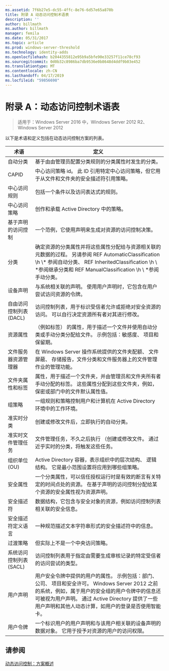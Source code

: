 ```yaml
---
ms.assetid: 7f6b27e5-dc55-4ffc-8e76-6d57e65a870b
title: 附录 A 动态访问控制术语表
description: ''
author: billmath
ms.author: billmath
manager: femila
ms.date: 05/31/2017
ms.topic: article
ms.prod: windows-server-threshold
ms.technology: identity-adds
ms.openlocfilehash: b2044355812e95b9a5bfe90e33257f11ce78cf93
ms.sourcegitcommit: 0d0b32c8986ba7db9536e0b8648d4ddf9b03e452
ms.translationtype: MT
ms.contentlocale: zh-CN
ms.lasthandoff: 04/17/2019
ms.locfileid: "59856698"
---
```

# <a name="appendix-a-dynamic-access-control-glossary"></a>附录 A：动态访问控制术语表

>适用于：Windows Server 2016 中，Windows Server 2012 R2、 Windows Server 2012

以下是术语和定义包括在动态访问控制方案的列表。  
  
|术语|定义|  
|--------|--------------|  
|自动分类|基于由由管理员配置分类规则的分类属性时发生的分类。|  
|CAPID|中心访问策略 id。 此 ID 引用特定中心访问策略，但它用于从文件和文件夹的安全描述符引用策略。|  
|中心访问规则|包括一个条件以及访问表达式的规则。|  
|中心访问策略|创作和承载 Active Directory 中的策略。|  
|基于声明的访问控制|一个范例，它使用声明来生成对资源的访问控制决策。|  
|分类|确定资源的分类属性并将这些属性分配给与资源相关联的元数据的过程。 另请参阅 REF AutomaticClassification \h \\* 参阅自动分类、 REF InheritedClassification \h \\ \*参阅继承分类和 REF ManualClassification \h \\ \*参阅手动分类。|  
|设备声明|与系统相关联的声明。  使用用户声明时，它包含在用户尝试访问资源的令牌。|  
|自由访问控制列表 (DACL)|访问控制列表，用于标识受信者允许或拒绝对安全资源的访问。 可以自行决定资源所有者对其进行修改。|  
|资源属性|（例如标签） 的属性，用于描述一个文件并使用自动分类或手动分类分配给文件。 示例包括：敏感度、 项目和保留期。|  
|文件服务器资源管理器|在 Windows Server 操作系统提供的文件夹配额、 文件屏蔽、 存储报告，文件分类和文件服务器上的文件管理作业的管理功能。|  
|文件夹属性和标签|属性，用于描述一个文件夹，并由管理员和文件夹所有者手动分配的标签。 这些属性分配到这些文件夹，例如，保密或部门中的文件默认属性值。|  
|组策略|一组规则和策略控制用户和计算机在 Active Directory 环境中的工作环境。|  
|准实时分类|创建或修改文件后，立即执行的自动分类。|  
|准实时文件管理任务|文件管理任务，不久之后执行 （创建或修改文件。 通过近乎实时的分类，将触发这些任务。|  
|组织单位 (OU)|Active Directory 容器，表示组织中的层次结构、 逻辑结构。 它是最小范围设置将应用到哪些组策略。|  
|安全属性|一个分类属性，可以信任授权运行时是有效的断言有关特定的时间点处的资源。 在基于声明的访问控制分配给某个资源的安全属性视为资源声明。|  
|安全描述符|数据结构，它包含与安全对象的资源，例如访问控制列表相关联的安全信息。|  
|安全描述符定义语言|一种规范描述文本字符串形式的安全描述符中的信息。|  
|过渡策略|但实际上不是一个中央访问策略。|  
|系统访问控制列表 (SACL)|访问控制列表用于指定由需要生成审核记录的特定受信者的访问尝试的类型。|  
|用户声明|用户安全令牌中提供的用户的属性。 示例包括：部门、 公司、 项目和安全许可。  Windows Server 2012 之前的系统，例如，属于用户的安全组的用户令牌中的信息还可被视为用户声明。 通过 Active Directory 提供了一些用户声明和其他人动态计算，如用户的登录是否使用智能卡。|  
|用户令牌|一个标识用户的用户声明和与该用户相关联的设备声明的数据对象。 它用于授予对资源的用户的访问权限。|  
  
## <a name="see-also"></a>请参阅  
[动态访问控制：方案概述](Dynamic-Access-Control--Scenario-Overview.md)  
  


